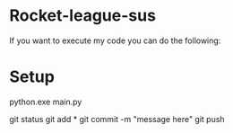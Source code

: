 # Rocket-league-sus


If you want to execute my code you can do the following:

# Setup

python.exe main.py

git status
git add *
git commit -m "message here"
git push